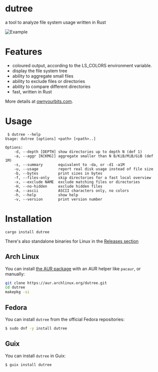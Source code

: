 # dutree
a tool to analyze file system usage written in Rust

![Example](resources/dutree_featured.png)

# Features

 - coloured output, according to the LS_COLORS  environment variable.
 - display the file system tree
 - ability to aggregate small files
 - ability to exclude files or directories
 - ability to compare different directories
 - fast, written in Rust

More details at [ownyourbits.com](https://ownyourbits.com/2018/03/25/analize-disk-usage-with-dutree).

# Usage

```
 $ dutree --help
Usage: dutree [options] <path> [<path>..]

Options:
    -d, --depth [DEPTH] show directories up to depth N (def 1)
    -a, --aggr [N[KMG]] aggregate smaller than N B/KiB/MiB/GiB (def 1M)
    -s, --summary       equivalent to -da, or -d1 -a1M
    -u, --usage         report real disk usage instead of file size
    -b, --bytes         print sizes in bytes
    -f, --files-only    skip directories for a fast local overview
    -x, --exclude NAME  exclude matching files or directories
    -H, --no-hidden     exclude hidden files
    -A, --ascii         ASCII characters only, no colors
    -h, --help          show help
    -v, --version       print version number
```

# Installation

```
cargo install dutree
```

There's also standalone binaries for Linux in the [Releases section](https://github.com/nachoparker/dutree/releases)

## Arch Linux

You can install [the AUR package](https://aur.archlinux.org/packages/dutree/)
with an AUR helper like `pacaur`, or manually:

```bash
git clone https://aur.archlinux.org/dutree.git
cd dutree
makepkg -si
```

## Fedora

You can install `dutree` from the official Fedora repositories:

```sh
$ sudo dnf -y install dutree
```

## Guix

You can install `dutree` in Guix:

```sh
$ guix install dutree
```
